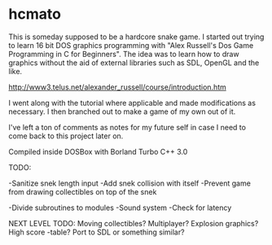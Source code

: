 # hcmato

This is someday supposed to be a hardcore snake game. I started out trying to
learn 16 bit DOS graphics programming with "Alex Russell's Dos Game Programming
in C for Beginners". The idea was to learn how to draw graphics without the aid 
of external libraries such as SDL, OpenGL and the like.

http://www3.telus.net/alexander_russell/course/introduction.htm

I went along with the tutorial where applicable and made modifications as 
necessary. I then branched out to make a game of my own out of it.

I've left a ton of comments as notes for my future self in case I need to come
back to this project later on.

Compiled inside DOSBox with Borland Turbo C++ 3.0

TODO:

-Sanitize snek length input
-Add snek collision with itself
-Prevent game from drawing collectibles on top of the snek

-Divide subroutines to modules
-Sound system
-Check for latency

NEXT LEVEL TODO:
Moving collectibles?
Multiplayer?
Explosion graphics?
High score -table?
Port to SDL or something similar?
